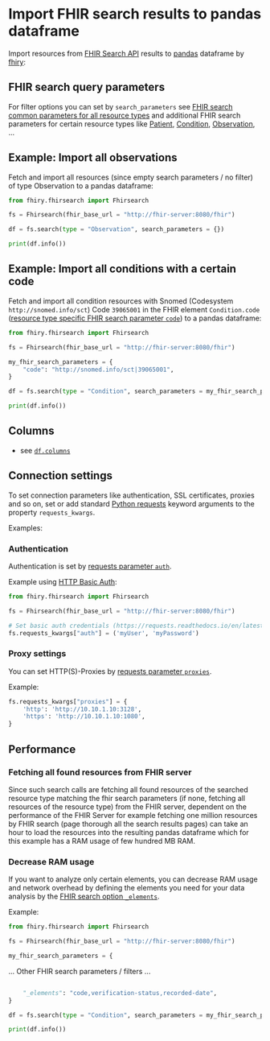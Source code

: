 # Import FHIR search results to pandas dataframe

Import resources from [FHIR Search API](https://www.hl7.org/fhir/search.html) results to [pandas](https://pandas.pydata.org/docs/user_guide/index.html) dataframe by [fhiry](README.md):

## FHIR search query parameters

For filter options you can set by `search_parameters` see [FHIR search common parameters for all resource types](https://www.hl7.org/fhir/search.html#standard) and additional FHIR search parameters for certain resource types like [Patient](https://www.hl7.org/fhir/patient.html#search), [Condition](https://www.hl7.org/fhir/condition.html#search), [Observation](https://www.hl7.org/fhir/observation.html#search), ...

## Example: Import all observations

Fetch and import all resources (since empty search parameters / no filter) of type Observation to a pandas dataframe:

```python
from fhiry.fhirsearch import Fhirsearch

fs = Fhirsearch(fhir_base_url = "http://fhir-server:8080/fhir")

df = fs.search(type = "Observation", search_parameters = {})

print(df.info())
```

## Example: Import all conditions with a certain code

Fetch and import all condition resources with Snomed (Codesystem `http://snomed.info/sct`) Code `39065001` in the FHIR element `Condition.code` ([resource type specific FHIR search parameter `code`](https://www.hl7.org/fhir/condition.html#search)) to a pandas dataframe:

```python
from fhiry.fhirsearch import Fhirsearch

fs = Fhirsearch(fhir_base_url = "http://fhir-server:8080/fhir")

my_fhir_search_parameters = {
    "code": "http://snomed.info/sct|39065001",
}

df = fs.search(type = "Condition", search_parameters = my_fhir_search_parameters)

print(df.info())
```

## Columns
* see [`df.columns`](README.md#columns)

## Connection settings

To set connection parameters like authentication, SSL certificates, proxies and so on, set or add standard [Python requests](https://requests.readthedocs.io/en/latest/) keyword arguments to the property `requests_kwargs`.

Examples:

### Authentication

Authentication is set by [requests parameter `auth`](https://requests.readthedocs.io/en/latest/user/authentication/).

Example using [HTTP Basic Auth](https://requests.readthedocs.io/en/latest/user/authentication/#basic-authentication):

```python
from fhiry.fhirsearch import Fhirsearch

fs = Fhirsearch(fhir_base_url = "http://fhir-server:8080/fhir")

# Set basic auth credentials (https://requests.readthedocs.io/en/latest/user/authentication/#basic-authentication)
fs.requests_kwargs["auth"] = ('myUser', 'myPassword')
```

### Proxy settings

You can set HTTP(S)-Proxies by [requests parameter `proxies`](https://requests.readthedocs.io/en/latest/user/advanced/#proxies).

Example:

```python
fs.requests_kwargs["proxies"] = {
    'http': 'http://10.10.1.10:3128',
    'https': 'http://10.10.1.10:1080',
}
```

## Performance

### Fetching all found resources from FHIR server

Since such search calls are fetching all found resources of the searched resource type matching the fhir search parameters (if none, fetching all resources of the resource type) from the FHIR server, dependent on the performance of the FHIR Server for example fetching one million resources by FHIR search (page thorough all the search results pages) can take an hour to load the resources into the resulting pandas dataframe which for this example has a RAM usage of few hundred MB RAM.

### Decrease RAM usage

If you want to analyze only certain elements, you can decrease RAM usage and network overhead by defining the elements you need for your data analysis by the [FHIR search option `_elements`](https://www.hl7.org/fhir/search.html#elements).

Example:

```python
from fhiry.fhirsearch import Fhirsearch

fs = Fhirsearch(fhir_base_url = "http://fhir-server:8080/fhir")

my_fhir_search_parameters = {
```
... Other FHIR search parameters / filters ...

```python

    "_elements": "code,verification-status,recorded-date",
}

df = fs.search(type = "Condition", search_parameters = my_fhir_search_parameters)

print(df.info())
```
